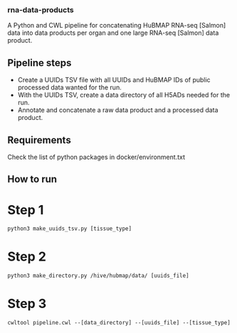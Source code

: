 ### rna-data-products
A Python and CWL pipeline for concatenating HuBMAP RNA-seq [Salmon] data into data products per organ and one large RNA-seq [Salmon] data product.
## Pipeline steps
* Create a UUIDs TSV file with all UUIDs and HuBMAP IDs of public processed data wanted for the run.
* With the UUIDs TSV, create a data directory of all H5ADs needed for the run.
* Annotate and concatenate a raw data product and a processed data product.
## Requirements
Check the list of python packages in docker/environment.txt
## How to run
# Step 1
`python3 make_uuids_tsv.py [tissue_type]`
# Step 2
`python3 make_directory.py /hive/hubmap/data/ [uuids_file]`
# Step 3 
`cwltool pipeline.cwl --[data_directory] --[uuids_file] --[tissue_type]`
